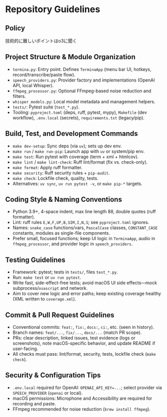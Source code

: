 # Repository Guidelines
## Policy
技術的に難しいポイントはo3に聞く

## Project Structure & Module Organization
- `termina.py`: Entry point. Defines `TerminaApp` (menu bar UI, hotkeys, record/transcribe/paste flow).
- `speech_providers.py`: Provider factory and implementations (OpenAI API, local Whisper).
- `ffmpeg_processor.py`: Optional FFmpeg-based noise reduction and filters.
- `whisper_models.py`: Local model metadata and management helpers.
- `tests/`: Pytest suite (`test_*.py`).
- Tooling: `pyproject.toml` (deps, ruff, pytest, mypy), `Makefile` (dev workflow), `.env.local` (secrets), `requirements.txt` (legacy/pip).

## Build, Test, and Development Commands
- `make dev-setup`: Sync deps (via `uv`); sets up dev env.
- `make run` / `make run-pip`: Launch app with `uv` or system/pip env.
- `make test`: Run pytest with coverage (term + xml + htmlcov).
- `make lint` / `make lint-check`: Ruff lint/format (fix vs. check-only).
- `make format`: Apply ruff formatter.
- `make security`: Ruff security rules + `pip-audit`.
- `make check`: Lockfile check, quality, tests.
- Alternatives: `uv sync`, `uv run pytest -v`, or `make pip-*` targets.

## Coding Style & Naming Conventions
- Python 3.9+, 4-space indent, max line length 88, double quotes (ruff formatter).
- Lint: ruff rules `E,W,F,UP,B,SIM,I,N,S`; see `pyproject.toml` ignores.
- Names: `snake_case` functions/vars, `PascalCase` classes, `CONSTANT_CASE` constants, modules as single-file components.
- Prefer small, focused functions; keep UI logic in `TerminaApp`, audio in `ffmpeg_processor`, and provider logic in `speech_providers`.

## Testing Guidelines
- Framework: pytest; tests in `tests/`, files `test_*.py`.
- Run: `make test` or `uv run pytest`.
- Write fast, side-effect-free tests; avoid macOS UI side effects—mock subprocess/`osascript` and network.
- Aim to cover new logic and error paths; keep existing coverage healthy (XML written to `coverage.xml`).

## Commit & Pull Request Guidelines
- Conventional commits: `feat:`, `fix:`, `docs:`, `ci:`, etc. (seen in history).
- Branch names: `feat/...`, `fix/...`, `docs/...` (match PR scope).
- PRs: clear description, linked issues, test evidence (logs or screenshots), note macOS-specific behavior, and update README if user-facing.
- All checks must pass: lint/format, security, tests, lockfile check (`make check`).

## Security & Configuration Tips
- `.env.local` required for OpenAI: `OPENAI_API_KEY=...`; select provider via `SPEECH_PROVIDER` (`openai` or local).
- macOS permissions: Microphone and Accessibility are required for recording and paste.
- FFmpeg recommended for noise reduction (`brew install ffmpeg`).
